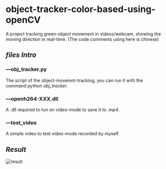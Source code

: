 # object-tracker-color-based-using-openCV
A project tracking green-object movement in videos/webcam, showing the moving direction in real-time. 
(The code comments using here is chinese)


## ***files Intro***
### —obj_tracker.py
The script of the object-movemnt-tracking, you can run it with the command *python obj_tracker*.

### —openh264-XXX.dll
A .dll required to run on video-mode to save it to *.mp4*.

### —test_video
A simple video to test video-mode recorded by myself.


## ***Result***
![result](https://github.com/LZQthePlane/object-tracker-color-based-using-openCV/blob/master/test_gif.gif)

